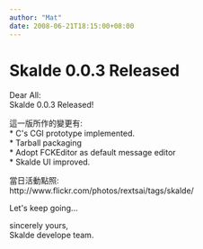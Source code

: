 ```yaml
---
author: "Mat"
date: 2008-06-21T18:15:00+08:00
---
```

# Skalde 0.0.3 Released

<p>Dear All:<br />Skalde 0.0.3 Released!</p>
<p>這一版所作的變更有:<br />* C's CGI prototype implemented.<br />* Tarball packaging<br />* Adopt FCKEditor as default message editor<br />* Skalde UI improved.</p>
<p>當日活動點照:<br />http://www.flickr.com/photos/rextsai/tags/skalde/</p>
<p>Let's keep going...</p>
<p>sincerely yours,<br />Skalde develope team.</p>
